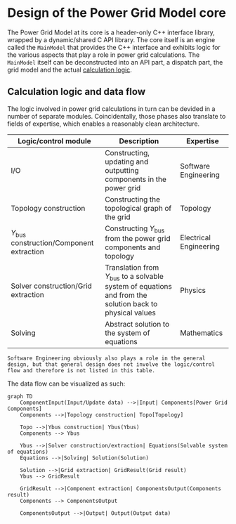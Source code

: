 <!--
SPDX-FileCopyrightText: Contributors to the Power Grid Model project <powergridmodel@lfenergy.org>

SPDX-License-Identifier: MPL-2.0
-->

# Design of the Power Grid Model core

The Power Grid Model at its core is a header-only C++ interface library, wrapped by a dynamic/shared C API library.
The core itself is an engine called the `MainModel` that provides the C++ interface and exhibits logic for the various aspects that play a role in power grid calculations.
The `MainModel` itself can be deconstructed into an API part, a dispatch part, the grid model and the actual [calculation logic](#calculation-logic-and-data-flow).

## Calculation logic and data flow

The logic involved in power grid calculations in turn can be devided in a number of separate modules.
Coincidentally, those phases also translate to fields of expertise, which enables a reasonably clean architecture.

| Logic/control module                               | Description                                                                                                       | Expertise              |
| -------------------------------------------------- | ----------------------------------------------------------------------------------------------------------------- | ---------------------- |
| I/O                                                | Constructing, updating and outputting components in the power grid                                                | Software Engineering   |
| Topology construction                              | Constructing the topological graph of the grid                                                                    | Topology               |
| $Y_{\text{bus}}$ construction/Component extraction | Constructing $Y_{\text{bus}}$ from the power grid components and topology                                         | Electrical Engineering |
| Solver construction/Grid extraction                | Translation from $Y_{\text{bus}}$ to a solvable system of equations and from the solution back to physical values | Physics                |
| Solving                                            | Abstract solution to the system of equations                                                                      | Mathematics            |

```{note}
Software Engineering obviously also plays a role in the general design, but that general design does not involve the logic/control flow and therefore is not listed in this table.
```

The data flow can be visualized as such:

```{mermaid}
graph TD
    ComponentInput(Input/Update data) -->|Input| Components[Power Grid Components]
    Components -->|Topology construction| Topo[Topology]

    Topo -->|Ybus construction| Ybus(Ybus)
    Components --> Ybus

    Ybus -->|Solver construction/extraction| Equations(Solvable system of equations)
    Equations -->|Solving| Solution(Solution)

    Solution -->|Grid extraction| GridResult(Grid result)
    Ybus --> GridResult

    GridResult -->|Component extraction| ComponentsOutput(Components result)
    Components --> ComponentsOutput

    ComponentsOutput -->|Output| Output(Output data)
```
